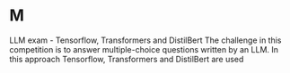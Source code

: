 # M
LLM exam - Tensorflow, Transformers and DistilBert
The challenge in this competition is to answer multiple-choice questions written by an LLM.
In this approach Tensorflow, Transformers and DistilBert are used
